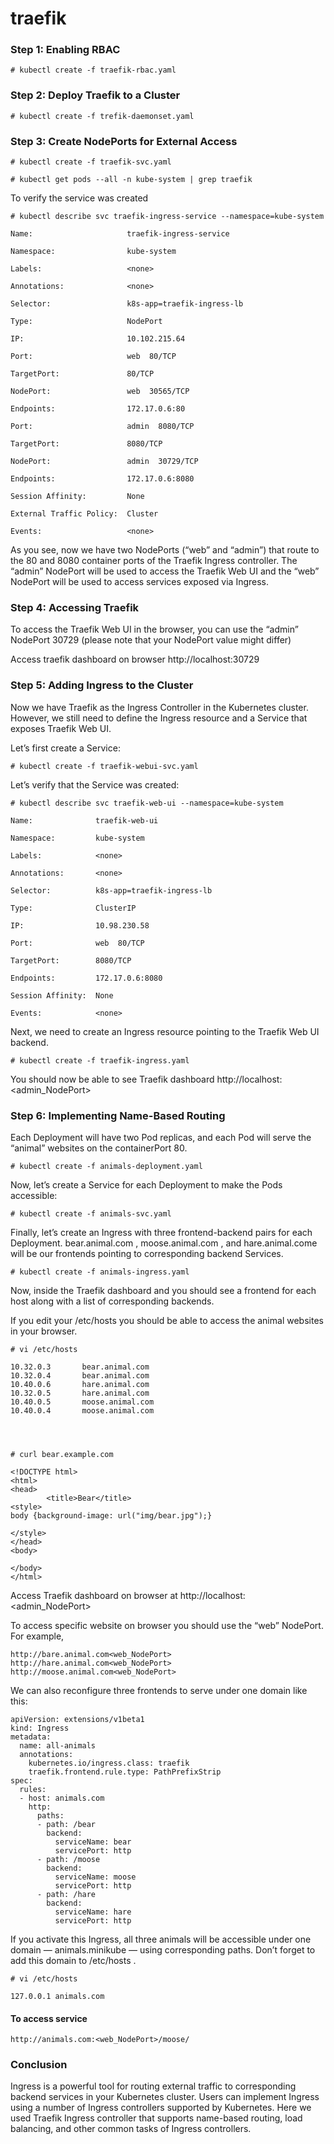 # traefik

### Step 1: Enabling RBAC
```
# kubectl create -f traefik-rbac.yaml
```

### Step 2: Deploy Traefik to a Cluster
```
# kubectl create -f trefik-daemonset.yaml
```

### Step 3: Create NodePorts for External Access
```
# kubectl create -f traefik-svc.yaml
```
```
# kubectl get pods --all -n kube-system | grep traefik
```
To verify the service was created
```
# kubectl describe svc traefik-ingress-service --namespace=kube-system

Name:                     traefik-ingress-service

Namespace:                kube-system

Labels:                   <none>

Annotations:              <none>

Selector:                 k8s-app=traefik-ingress-lb

Type:                     NodePort

IP:                       10.102.215.64

Port:                     web  80/TCP

TargetPort:               80/TCP

NodePort:                 web  30565/TCP

Endpoints:                172.17.0.6:80

Port:                     admin  8080/TCP

TargetPort:               8080/TCP

NodePort:                 admin  30729/TCP

Endpoints:                172.17.0.6:8080

Session Affinity:         None

External Traffic Policy:  Cluster

Events:                   <none>
```  
As you see, now we have two NodePorts (“web” and “admin”) that route to the 80 and 8080 container ports of the Traefik Ingress controller. The “admin” NodePort will be used to access the Traefik Web UI and the “web” NodePort will be used to access services exposed via Ingress.

### Step 4: Accessing Traefik

To access the Traefik Web UI in the browser, you can use the “admin” NodePort 30729 (please note that your NodePort value might differ)  

Access traefik dashboard on browser http://localhost:30729

### Step 5: Adding Ingress to the Cluster

Now we have Traefik as the Ingress Controller in the Kubernetes cluster. However, we still need to define the Ingress resource and a Service that exposes Traefik Web UI.

Let’s first create a Service:
```
# kubectl create -f traefik-webui-svc.yaml
```
Let’s verify that the Service was created:

```
# kubectl describe svc traefik-web-ui --namespace=kube-system

Name:              traefik-web-ui

Namespace:         kube-system

Labels:            <none>

Annotations:       <none>

Selector:          k8s-app=traefik-ingress-lb

Type:              ClusterIP

IP:                10.98.230.58

Port:              web  80/TCP

TargetPort:        8080/TCP

Endpoints:         172.17.0.6:8080

Session Affinity:  None

Events:            <none>
```
Next, we need to create an Ingress resource pointing to the Traefik Web UI backend.
```
# kubectl create -f traefik-ingress.yaml  
```
You should now be able to see Traefik dashboard http://localhost:<admin_NodePort>
  
### Step 6: Implementing Name-Based Routing  

Each Deployment will have two Pod replicas, and each Pod will serve the “animal” websites on the containerPort 80.
```
# kubectl create -f animals-deployment.yaml
```
Now, let’s create a Service for each Deployment to make the Pods accessible:
```
# kubectl create -f animals-svc.yaml
```
Finally, let’s create an Ingress with three frontend-backend pairs for each Deployment. bear.animal.com , moose.animal.com , and hare.animal.come will be our frontends pointing to corresponding backend Services.
```
# kubectl create -f animals-ingress.yaml
```
Now, inside the Traefik dashboard and you should see a frontend for each host along with a list of corresponding backends.

If you edit your /etc/hosts you should be able to access the animal websites in your browser.
```
# vi /etc/hosts

10.32.0.3       bear.animal.com
10.32.0.4       bear.animal.com
10.40.0.6       hare.animal.com
10.32.0.5       hare.animal.com
10.40.0.5       moose.animal.com
10.40.0.4       moose.animal.com




# curl bear.example.com

<!DOCTYPE html>
<html>
<head>
        <title>Bear</title>
<style>
body {background-image: url("img/bear.jpg");}

</style>
</head>
<body>

</body>
</html>
```
Access Traefik dashboard on browser at http://localhost:<admin_NodePort> 

To access specific website on browser you should use the “web” NodePort. For example,
```
http://bare.animal.com<web_NodePort>
http://hare.animal.com<web_NodePort>
http://moose.animal.com<web_NodePort>
```
We can also reconfigure three frontends to serve under one domain like this:
```
apiVersion: extensions/v1beta1
kind: Ingress
metadata:
  name: all-animals
  annotations:
    kubernetes.io/ingress.class: traefik
    traefik.frontend.rule.type: PathPrefixStrip
spec:
  rules:
  - host: animals.com
    http:
      paths:
      - path: /bear
        backend:
          serviceName: bear
          servicePort: http
      - path: /moose
        backend:
          serviceName: moose
          servicePort: http
      - path: /hare
        backend:
          serviceName: hare
          servicePort: http
```          
If you activate this Ingress, all three animals will be accessible under one domain — animals.minikube — using corresponding paths. Don’t forget to add this domain to /etc/hosts .
```
# vi /etc/hosts

127.0.0.1 animals.com
```
#### To access service
```
http://animals.com:<web_NodePort>/moose/ 
```
### Conclusion

Ingress is a powerful tool for routing external traffic to corresponding backend services in your Kubernetes cluster. Users can implement Ingress using a number of Ingress controllers supported by Kubernetes. Here we used Traefik Ingress controller that supports name-based routing, load balancing, and other common tasks of Ingress controllers. 


